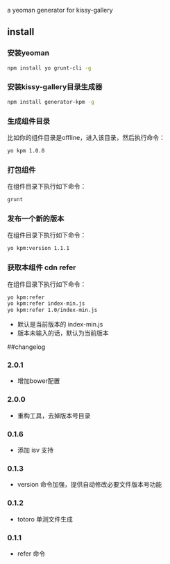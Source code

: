 a yeoman generator for kissy-gallery

## install
### 安装yeoman

````sh
npm install yo grunt-cli -g
````

### 安装kissy-gallery目录生成器

````sh
npm install generator-kpm -g
````

### 生成组件目录

比如你的组件目录是offline，进入该目录，然后执行命令：

````sh
yo kpm 1.0.0
````


### 打包组件

在组件目录下执行如下命令：

````sh
grunt
````

### 发布一个新的版本

在组件目录下执行如下命令：

````sh
yo kpm:version 1.1.1
````

### 获取本组件 cdn refer

在组件目录下执行如下命令：

````sh
yo kpm:refer
yo kpm:refer index-min.js
yo kpm:refer 1.0/index-min.js
````
*  默认是当前版本的 index-min.js
*  版本未输入的话，默认为当前版本

##changelog

### 2.0.1
* 增加bower配置

### 2.0.0
* 重构工具，去掉版本号目录

### 0.1.6
* 添加 isv 支持

### 0.1.3
* version 命令加强，提供自动修改必要文件版本号功能

### 0.1.2
* totoro 单测文件生成

### 0.1.1
* refer 命令
